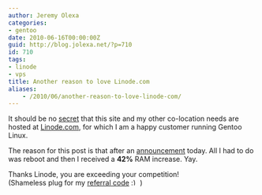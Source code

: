 ```yaml
---
author: Jeremy Olexa
categories:
- gentoo
date: 2010-06-16T00:00:00Z
guid: http://blog.jolexa.net/?p=710
id: 710
tags:
- linode
- vps
title: Another reason to love Linode.com
aliases:
    - /2010/06/another-reason-to-love-linode-com/
---
```


It should be no [secret][1] that this site and my other co-location needs are hosted at [Linode.com][2], for which I am a happy customer running Gentoo Linux.

The reason for this post is that after an [announcement][3] today. All I had to do was reboot and then I received a **42%** RAM increase. Yay.

Thanks Linode, you are exceeding your competition!  
(Shameless plug for my [referral code][4] <img src="http://blog.jolexa.net/wp-includes/images/smilies/simple-smile.png" alt=":)" class="wp-smiley" style="height: 1em; max-height: 1em;" /> )

 [1]: http://blog.jolexa.net/tag/linode/
 [2]: http://www.linode.com
 [3]: http://blog.linode.com/2010/06/16/linode-turns-7-big-ram-increase/
 [4]: http://www.linode.com/?r=b4fa70eb87c890e08baf7b0c7852fb7cecd8963b